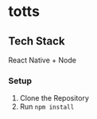 # totts

## Tech Stack
React Native + Node

### Setup
1. Clone the Repository
2. Run ```npm install``` 
